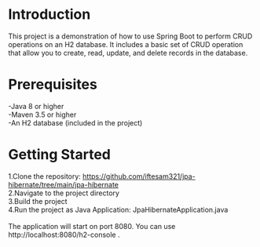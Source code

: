 
# Introduction
This project is a demonstration of how to use Spring Boot to perform CRUD operations on an H2 database. It includes a basic set of CRUD operation that allow you to create, read, update, and delete records in the database.

# Prerequisites
-Java 8 or higher \
-Maven 3.5 or higher \
-An H2 database (included in the project) 


# Getting Started
1.Clone the repository: https://github.com/iftesam321/jpa-hibernate/tree/main/jpa-hibernate \
2.Navigate to the project directory \
3.Build the project \
4.Run the project as Java Application: JpaHibernateApplication.java \
\
The application will start on port 8080. You can use http://localhost:8080/h2-console .
